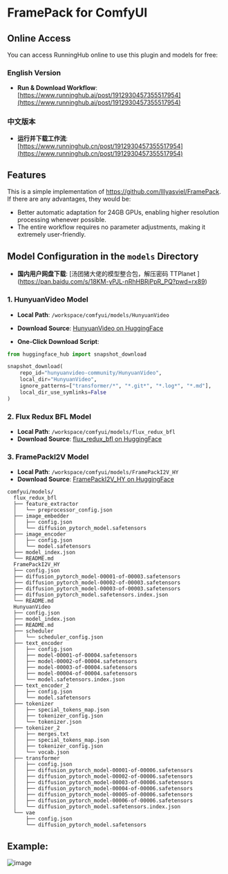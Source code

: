 # FramePack for ComfyUI

## Online Access
You can access RunningHub online to use this plugin and models for free:
### English Version
- **Run & Download Workflow**:  
  [https://www.runninghub.ai/post/1912930457355517954](https://www.runninghub.ai/post/1912930457355517954)
### 中文版本
- **运行并下载工作流**:  
  [https://www.runninghub.cn/post/1912930457355517954](https://www.runninghub.cn/post/1912930457355517954)

## Features  
This is a simple implementation of https://github.com/lllyasviel/FramePack. If there are any advantages, they would be:  
- Better automatic adaptation for 24GB GPUs, enabling higher resolution processing whenever possible.  
- The entire workflow requires no parameter adjustments, making it extremely user-friendly.  

## Model Configuration in the `models` Directory
- **国内用户网盘下载**:  [汤团猪大佬的模型整合包，解压密码 TTPlanet ] (https://pan.baidu.com/s/18KM-yPJL-nRhHBRjPpR_PQ?pwd=rx89) 
### 1. HunyuanVideo Model
- **Local Path**: `/workspace/comfyui/models/HunyuanVideo`
- **Download Source**: [HunyuanVideo on HuggingFace](https://huggingface.co/hunyuanvideo-community/HunyuanVideo/tree/main)

- **One-Click Download Script**:
```python
from huggingface_hub import snapshot_download

snapshot_download(
    repo_id="hunyuanvideo-community/HunyuanVideo",
    local_dir="HunyuanVideo",
    ignore_patterns=["transformer/*", "*.git*", "*.log*", "*.md"],
    local_dir_use_symlinks=False
)
```
### 2. Flux Redux BFL Model
- **Local Path**: `/workspace/comfyui/models/flux_redux_bfl`
- **Download Source**: [flux_redux_bfl on HuggingFace](https://huggingface.co/lllyasviel/flux_redux_bfl/tree/main)

### 3. FramePackI2V Model
- **Local Path**: `/workspace/comfyui/models/FramePackI2V_HY`
- **Download Source**: [FramePackI2V_HY on HuggingFace](https://huggingface.co/lllyasviel/FramePackI2V_HY/tree/main)
```
comfyui/models/
  flux_redux_bfl
  ├── feature_extractor
  │   └── preprocessor_config.json
  ├── image_embedder
  │   ├── config.json
  │   └── diffusion_pytorch_model.safetensors
  ├── image_encoder
  │   ├── config.json
  │   └── model.safetensors
  ├── model_index.json
  └── README.md
  FramePackI2V_HY
  ├── config.json
  ├── diffusion_pytorch_model-00001-of-00003.safetensors
  ├── diffusion_pytorch_model-00002-of-00003.safetensors
  ├── diffusion_pytorch_model-00003-of-00003.safetensors
  ├── diffusion_pytorch_model.safetensors.index.json
  └── README.md
  HunyuanVideo
  ├── config.json
  ├── model_index.json
  ├── README.md
  ├── scheduler
  │   └── scheduler_config.json
  ├── text_encoder
  │   ├── config.json
  │   ├── model-00001-of-00004.safetensors
  │   ├── model-00002-of-00004.safetensors
  │   ├── model-00003-of-00004.safetensors
  │   ├── model-00004-of-00004.safetensors
  │   └── model.safetensors.index.json
  ├── text_encoder_2
  │   ├── config.json
  │   └── model.safetensors
  ├── tokenizer
  │   ├── special_tokens_map.json
  │   ├── tokenizer_config.json
  │   └── tokenizer.json
  ├── tokenizer_2
  │   ├── merges.txt
  │   ├── special_tokens_map.json
  │   ├── tokenizer_config.json
  │   └── vocab.json
  ├── transformer
  │   ├── config.json
  │   ├── diffusion_pytorch_model-00001-of-00006.safetensors
  │   ├── diffusion_pytorch_model-00002-of-00006.safetensors
  │   ├── diffusion_pytorch_model-00003-of-00006.safetensors
  │   ├── diffusion_pytorch_model-00004-of-00006.safetensors
  │   ├── diffusion_pytorch_model-00005-of-00006.safetensors
  │   ├── diffusion_pytorch_model-00006-of-00006.safetensors
  │   └── diffusion_pytorch_model.safetensors.index.json
  └── vae
      ├── config.json
      └── diffusion_pytorch_model.safetensors
```
## Example:
![image](https://github.com/user-attachments/assets/ea936caf-c0ca-48f4-af20-64090771d382)

